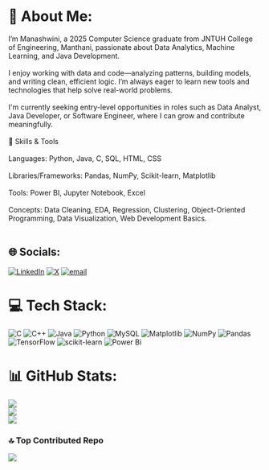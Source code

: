 # 💫 About Me:
I’m Manashwini, a 2025 Computer Science graduate from JNTUH College of Engineering, Manthani, passionate about Data Analytics, Machine Learning, and Java Development.<br><br>I enjoy working with data and code—analyzing patterns, building models, and writing clean, efficient logic. I’m always eager to learn new tools and technologies that help solve real-world problems.<br><br>I'm currently seeking entry-level opportunities in roles such as Data Analyst, Java Developer, or Software Engineer, where I can grow and contribute meaningfully.<br><br>🚀 Skills & Tools<br><br>Languages: Python, Java, C, SQL, HTML, CSS<br><br>Libraries/Frameworks: Pandas, NumPy, Scikit-learn, Matplotlib<br><br>Tools: Power BI, Jupyter Notebook, Excel<br><br>Concepts: Data Cleaning, EDA, Regression, Clustering, Object-Oriented Programming, Data Visualization, Web Development Basics.<br><br>


## 🌐 Socials:
[![LinkedIn](https://img.shields.io/badge/LinkedIn-%230077B5.svg?logo=linkedin&logoColor=white)](https://linkedin.com/in/ManashwiniBolugoddu) [![X](https://img.shields.io/badge/X-black.svg?logo=X&logoColor=white)](https://x.com/BolugodduManashwini) [![email](https://img.shields.io/badge/Email-D14836?logo=gmail&logoColor=white)](mailto:manashwinibolugoddu@gmail.com) 

# 💻 Tech Stack:
![C](https://img.shields.io/badge/c-%2300599C.svg?style=for-the-badge&logo=c&logoColor=white) ![C++](https://img.shields.io/badge/c++-%2300599C.svg?style=for-the-badge&logo=c%2B%2B&logoColor=white) ![Java](https://img.shields.io/badge/java-%23ED8B00.svg?style=for-the-badge&logo=openjdk&logoColor=white) ![Python](https://img.shields.io/badge/python-3670A0?style=for-the-badge&logo=python&logoColor=ffdd54) ![MySQL](https://img.shields.io/badge/mysql-4479A1.svg?style=for-the-badge&logo=mysql&logoColor=white) ![Matplotlib](https://img.shields.io/badge/Matplotlib-%23ffffff.svg?style=for-the-badge&logo=Matplotlib&logoColor=black) ![NumPy](https://img.shields.io/badge/numpy-%23013243.svg?style=for-the-badge&logo=numpy&logoColor=white) ![Pandas](https://img.shields.io/badge/pandas-%23150458.svg?style=for-the-badge&logo=pandas&logoColor=white) ![TensorFlow](https://img.shields.io/badge/TensorFlow-%23FF6F00.svg?style=for-the-badge&logo=TensorFlow&logoColor=white) ![scikit-learn](https://img.shields.io/badge/scikit--learn-%23F7931E.svg?style=for-the-badge&logo=scikit-learn&logoColor=white) ![Power Bi](https://img.shields.io/badge/power_bi-F2C811?style=for-the-badge&logo=powerbi&logoColor=black)
# 📊 GitHub Stats:
![](https://github-readme-stats.vercel.app/api?username=manashwini27&theme=dark&hide_border=false&include_all_commits=true&count_private=false)<br/>
![](https://nirzak-streak-stats.vercel.app/?user=manashwini27&theme=dark&hide_border=false)<br/>
![](https://github-readme-stats.vercel.app/api/top-langs/?username=manashwini27&theme=dark&hide_border=false&include_all_commits=true&count_private=false&layout=compact)

### 🔝 Top Contributed Repo
![](https://github-contributor-stats.vercel.app/api?username=manashwini27&limit=5&theme=radical&combine_all_yearly_contributions=true)

<!-- Proudly created with GPRM ( https://gprm.itsvg.in ) -->
